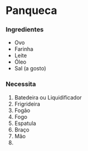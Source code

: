 # Panqueca

### Ingredientes 

- Ovo
- Farinha
- Leite
- Óleo
- Sal (a gosto)

### Necessita

1. Batedeira ou Liquidificador
2. Frigrideira
3. Fogão
4. Fogo
5. Espatula
6. Braço
7. Mão
8. 